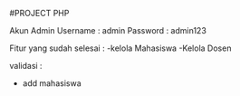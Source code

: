 #PROJECT PHP

Akun Admin
Username : admin
Password : admin123

Fitur yang sudah selesai :
-kelola Mahasiswa
-Kelola Dosen

validasi :
- add mahasiswa